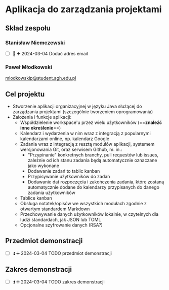 # Aplikacja do zarządzania projektami

## Skład zespołu

### Stanisław Niemczewski

- [ ] 🔼 ➕ 2024-03-04 Dodać adres email
  
### Paweł Młodkowski

<mlodkowskip@student.agh.edu.pl>

## Cel projektu

- Stworzenie aplikacji organizacyjnej w języku Java służącej do zarządzania projektami (szczególnie tworzeniem oprogramowania)
- Założenia i funkcje aplikacji:
	- Współdzielenie workspace'u przez wielu użytkowników (==**znaleźć inne określenie**==)
	- Kalendarz i wydarzenia w nim wraz z integracją z popularnymi kalendarzami online, np. kalendarz Google
	- Zadania wraz z integracją z resztą modułów aplikacji, systemem wersjonowania Git, oraz serwisem Github, m. in.:
		- "Przypinanie" konkretnych branchy, pull requestów lub issues, zależnie od ich stanu zadania będą automatycznie oznaczane jako wykonane
		- Dodawanie zadań to tablic kanban
		- Przypisywanie użytkowników do zadań
		- Dodawanie dat rozpoczęcia i zakończenia zadania, które zostaną automatycznie dodane do kalendarzy przypisanych do danego zadania użytkowników
	- Tablice kanban
	- Obsługa notatek/opisów we wszystkich modułach zgodnie z otwartym standardem Markdown
	- Przechowywanie danych użytkowników lokalnie, w czytelnych dla ludzi standardach, jak JSON lub TOML
	- Opcjonalne szyfrowanie danych (RSA?)

## Przedmiot demonstracji

- [ ] ⏫ ➕ 2024-03-04 TODO przedmiot demonstracji

## Zakres demonstracji

- [ ] ⏫ ➕ 2024-03-04 TODO zakres demonstracji